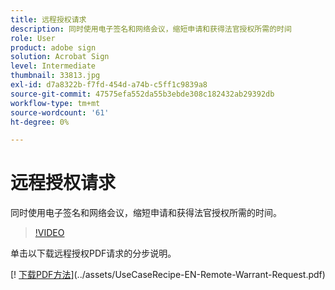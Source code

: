 ```yaml
---
title: 远程授权请求
description: 同时使用电子签名和网络会议，缩短申请和获得法官授权所需的时间
role: User
product: adobe sign
solution: Acrobat Sign
level: Intermediate
thumbnail: 33813.jpg
exl-id: d7a8322b-f7fd-454d-a74b-c5ff1c9839a8
source-git-commit: 47575efa552da55b3ebde308c182432ab29392db
workflow-type: tm+mt
source-wordcount: '61'
ht-degree: 0%

---
```


# 远程授权请求

同时使用电子签名和网络会议，缩短申请和获得法官授权所需的时间。

>[!VIDEO](https://video.tv.adobe.com/v/33813?hidetitle=true)

单击以下载远程授权PDF请求的分步说明。

[! [下载PDF方法](../assets/acrobat_PDF_96.png)](../assets/UseCaseRecipe-EN-Remote-Warrant-Request.pdf)
